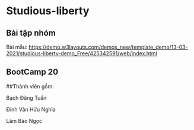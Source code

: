 # Studious-liberty

## Bài tập nhóm 
Bài mẫu: https://demo.w3layouts.com/demos_new/template_demo/13-03-2021/studious-liberty-demo_Free/425342591/web/index.html

## BootCamp 20
##Thành viên gồm: 

Bạch Đăng Tuấn

Đinh Văn Hữu Nghĩa

Lâm Bảo Ngọc
